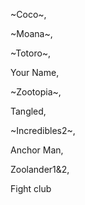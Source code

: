 ~Coco~,

~Moana~,

~Totoro~,

Your Name, 

~Zootopia~,

Tangled, 

~Incredibles2~, 

Anchor Man, 

Zoolander1&2, 

Fight club
